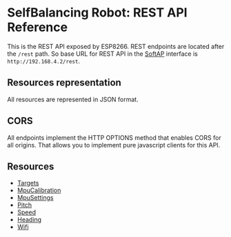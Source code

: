 # SelfBalancing Robot: REST API Reference
This is the REST API exposed by ESP8266. REST endpoints are located after the `/rest` path. So base URL for REST API in the [SoftAP](../README.md#sofap-mode) interface is `http://192.168.4.2/rest`.

## Resources representation
All resources are represented in JSON format.

## CORS
All endpoints implement the HTTP OPTIONS method that enables CORS for all origins. That allows you to implement pure javascript clients for this API.

## Resources
* [Targets](./restapi/targets.md)
* [MpuCalibration](./restapi/mpu_calibration.md)
* [MpuSettings](./restapi/mpu_settings.md)
* [Pitch](./restapi/pitch.md)
* [Speed](./restapi/speed.md)
* [Heading](./restapi/heading.md)
* [Wifi](./restapi/wifi.md)
